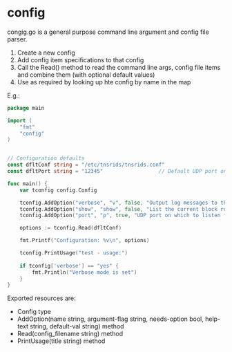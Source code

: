 # config
congig.go is a general purpose command line argument and config file parser.

1. Create a new config
2. Add config item specifications to that config
3. Call the Read() method to read the command line args, config file items and combine them (with optional default values)
4. Use as required by looking up hte config by name in the map

E.g.:
```go
package main

import ( 
	"fmt"
	"config"
)


// Configuration defaults
const dfltConf string = "/etc/tnsrids/tnsrids.conf"
const dfltPort string = "12345"                  // Default UDP port on whic alert messages are received

func main() {
	var tconfig config.Config

	tconfig.AddOption("verbose", "v", false, "Output log messages to the console", "no")
	tconfig.AddOption("show", "show", false, "List the current block rules and exit", "no")
	tconfig.AddOption("port", "p", true, "UDP port on which to listen for alert messages", dfltPort)

	options := tconfig.Read(dfltConf)

	fmt.Printf("Configuration: %v\n", options)

	tconfig.PrintUsage("test - usage:")
	
	if tconfig['verbose'] == "yes" {
	    fmt.Println("Verbose mode is set")
	}
}
```

Exported resources are:
* Config type
* AddOption(name string, argument-flag string, needs-option bool, help-text string, default-val string) method
* Read(config_filename string) method
* PrintUsage(title string) method
